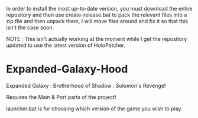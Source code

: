 In order to install the most up-to-date version, you must download the entire repository and then use create-release.bat to pack the relevant files into a zip file and then unpack them, I will move files around and fix it so that this isn't the case soon.

NOTE : This isn't actually working at the moment while I get the repository updated to use the latest version of HoloPatcher.

# Expanded-Galaxy-Hood
Expanded Galaxy : Brotherhood of Shadow : Solomon's Revenge!

Requires the Main & Port parts of the project!

launcher.bat is for choosing which version of the game you wish to play.
